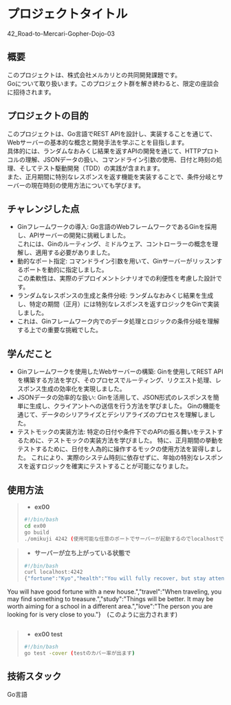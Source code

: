 # プロジェクトタイトル

42_Road-to-Mercari-Gopher-Dojo-03

## 概要

このプロジェクトは、株式会社メルカリとの共同開発課題です。  
Goについて取り扱います。このプロジェクト群を解き終わると、限定の座談会に招待されます。


## プロジェクトの目的

このプロジェクトは、Go言語でREST APIを設計し、実装することを通じて、Webサーバーの基本的な概念と開発手法を学ぶことを目指します。  
具体的には、ランダムなおみくじ結果を返すAPIの開発を通じて、HTTPプロトコルの理解、JSONデータの扱い、コマンドライン引数の使用、日付と時刻の処理、そしてテスト駆動開発（TDD）の実践が含まれます。  
また、正月期間に特別なレスポンスを返す機能を実装することで、条件分岐とサーバーの現在時刻の使用方法についても学びます。


## チャレンジした点

- Ginフレームワークの導入: Go言語のWebフレームワークであるGinを採用し、APIサーバーの開発に挑戦しました。  
これには、Ginのルーティング、ミドルウェア、コントローラーの概念を理解し、適用する必要がありました。  
- 動的なポート指定: コマンドライン引数を用いて、Ginサーバーがリッスンするポートを動的に指定しました。  
この柔軟性は、実際のデプロイメントシナリオでの利便性を考慮した設計です。
- ランダムなレスポンスの生成と条件分岐: ランダムなおみくじ結果を生成し、特定の期間（正月）には特別なレスポンスを返すロジックをGinで実装しました。  
- これは、Ginフレームワーク内でのデータ処理とロジックの条件分岐を理解する上での重要な挑戦でした。
  
## 学んだこと
- Ginフレームワークを使用したWebサーバーの構築: Ginを使用してREST APIを構築する方法を学び、そのプロセスでルーティング、リクエスト処理、レスポンス生成の効率化を実現しました。
- JSONデータの効率的な扱い: Ginを活用して、JSON形式のレスポンスを簡単に生成し、クライアントへの送信を行う方法を学びました。
Ginの機能を通じて、データのシリアライズとデシリアライズのプロセスを理解しました。
- テストモックの実装方法: 特定の日付や条件下でのAPIの振る舞いをテストするために、テストモックの実装方法を学びました。
特に、正月期間の挙動をテストするために、日付を人為的に操作するモックの使用方法を習得しました。
これにより、実際のシステム時刻に依存せずに、年始の特別なレスポンスを返すロジックを確実にテストすることが可能になりました。


## 使用方法

> - **ex00**
> ```bash php
> #!/bin/bash
> cd ex00
> go build
> ./omikuji 4242 (使用可能な任意のポートでサーバーが起動するのでlocalhostでそちらにアクセスしてみてください)
> ```

> - **サーバーが立ち上がっている状態で**
> ```bash php
> #!/bin/bash
> curl localhost:4242
> {"fortune":"Kyo","health":"You will fully recover, but stay attentive after you do.","residence": "
You will have good fortune with a new house.","travel":"When traveling, you may find something
to treasure.","study":"Things will be better. It may be worth aiming for a school in a
different area.","love":"The person you are looking for is very close to you."}　(このように出力されます)
> ```

> - **ex00 test**
> ```bash php
> #!/bin/bash
> go test -cover (testのカバー率が出ます)
> ```

## 技術スタック

Go言語
